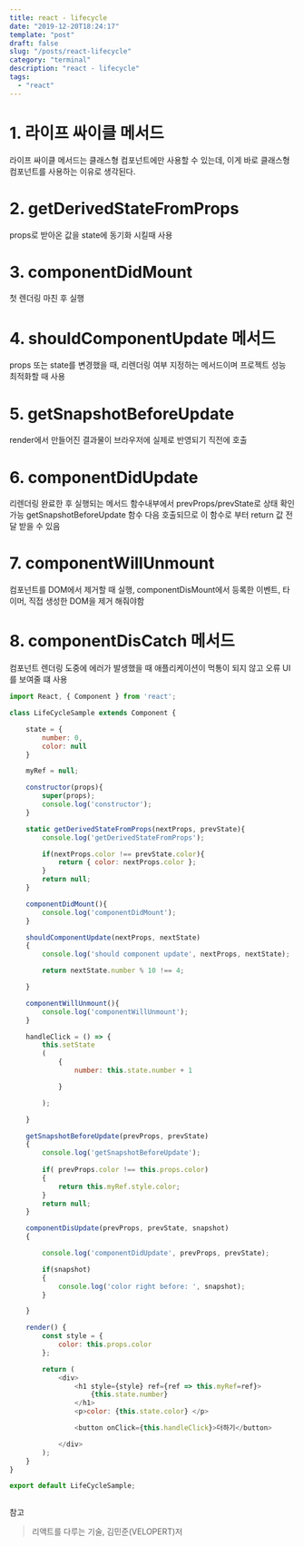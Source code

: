 ```yaml
---
title: react - lifecycle
date: "2019-12-20T18:24:17"
template: "post"
draft: false
slug: "/posts/react-lifecycle"
category: "terminal"
description: "react - lifecycle"
tags:
  - "react"
---
```


# 1. 라이프 싸이클 메서드
라이프 싸이클 메서드는 클래스형 컴포넌트에만 사용할 수 있는데, 이게 바로 클래스형 컴포넌트를 사용하는 이유로 생각된다.


# 2. getDerivedStateFromProps
props로 받아온 값을 state에 동기화 시킬때 사용

# 3. componentDidMount
첫 렌더링 마친 후 실행

# 4. shouldComponentUpdate 메서드
props 또는 state를 변경했을 때, 리렌더링 여부 지정하는 메서드이며 프로젝트 성능 최적화할 때 사용

# 5. getSnapshotBeforeUpdate 
render에서 만들어진 결과물이 브라우저에 실제로 반영되기 직전에 호출

# 6. componentDidUpdate 
리렌더링 완료한 후 실행되는 메서드
함수내부에서 prevProps/prevState로 상태 확인 가능
getSnapshotBeforeUpdate 함수 다음 호출되므로 이 함수로 부터 return 값 전달 받을 수 있음

# 7. componentWillUnmount
컴포넌트를 DOM에서 제거할 때 실행, componentDisMount에서 등록한 이벤트, 타이머, 직접 생성한 DOM을 제거 해줘야함

# 8. componentDisCatch 메서드
컴포넌트 렌더링 도중에 에러가 발생했을 때 애플리케이션이 먹통이 되지 않고 오류 UI를 보여줄 떄 사용

```javascript
import React, { Component } from 'react';

class LifeCycleSample extends Component {

    state = {
        number: 0,
        color: null
    }

    myRef = null;

    constructor(props){
        super(props);
        console.log('constructor');
    }

    static getDerivedStateFromProps(nextProps, prevState){
        console.log('getDerivedStateFromProps');

        if(nextProps.color !== prevState.color){
            return { color: nextProps.color };
        }
        return null;
    }

    componentDidMount(){
        console.log('componentDidMount');
    }

    shouldComponentUpdate(nextProps, nextState)
    {
        console.log('should component update', nextProps, nextState);

        return nextState.number % 10 !== 4;

    }

    componentWillUnmount(){
        console.log('componentWillUnmount');
    }

    handleClick = () => {
        this.setState
        (
            {
                number: this.state.number + 1

            }

        );

    }

    getSnapshotBeforeUpdate(prevProps, prevState)
    {
        console.log('getSnapshotBeforeUpdate');
        
        if( prevProps.color !== this.props.color)
        {
            return this.myRef.style.color;
        }
        return null;
    }

    componentDisUpdate(prevProps, prevState, snapshot)
    {

        console.log('componentDidUpdate', prevProps, prevState);

        if(snapshot)
        {
            console.log('color right before: ', snapshot);
        }

    }

    render() {
        const style = {
            color: this.props.color
        };

        return (
            <div>
                <h1 style={style} ref={ref => this.myRef=ref}>
                    {this.state.number}
                </h1>
                <p>color: {this.state.color} </p>

                <button onClick={this.handleClick}>더하기</button>

            </div>
        );
    }
}

export default LifeCycleSample;



```
참고
> 리액트를 다루는 기술, 김민준(VELOPERT)저